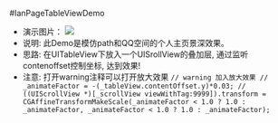 #IanPageTableViewDemo
- 演示图片：
![](https://coding.net/u/ianisme/p/IanPageTableViewDemo/git/raw/master/Demo.gif)
- 说明: 此Demo是模仿path和QQ空间的个人主页景深效果。
- 思路: 在UITableView下放入一个UISrollView的叠加层,  通过监听contenoffset控制坐标, 达到效果!
- 注意: 打开warning注释可以打开放大效果
`
// warning 加入放大效果
//    _animateFactor = -(_tableView.contentOffset.y)*0.03;
//    ((UIScrollView *)[_scrollView viewWithTag:9999]).transform = CGAffineTransformMakeScale(_animateFactor < 1.0 ? 1.0 : _animateFactor, _animateFactor < 1.0 ? 1.0 : _animateFactor);
`